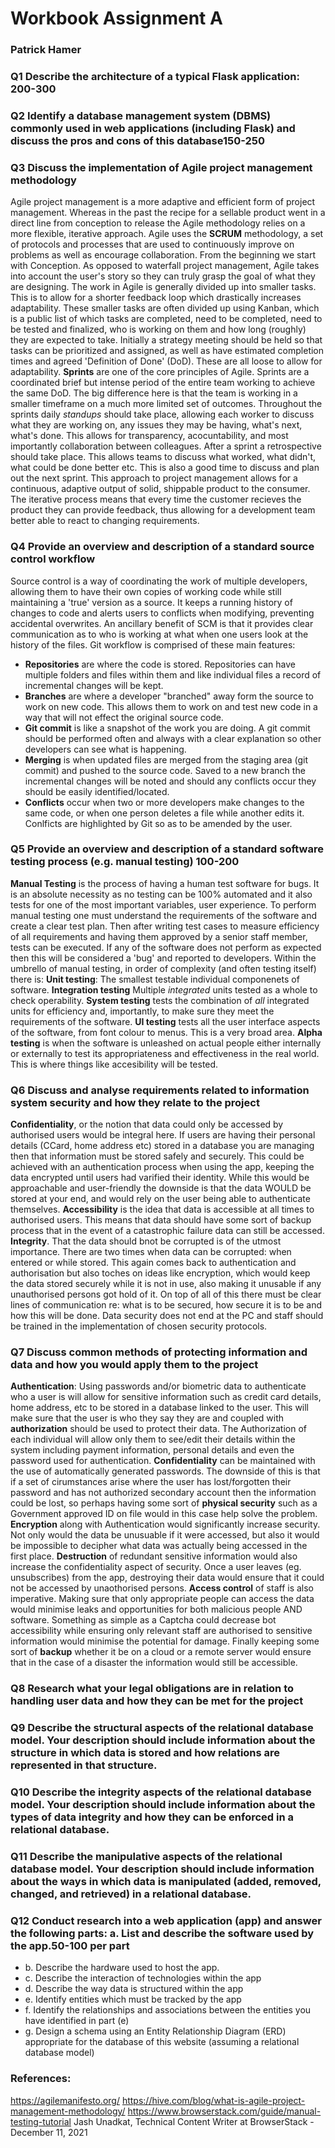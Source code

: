 # Workbook Assignment A
### Patrick Hamer

### Q1 Describe the architecture of a typical Flask application: 200-300
<!-- The architecture of a web app describes the elements that make that app work and how they interact together. In our online library we should mention how we are using the MVC pattern, and how main file, controllers, models, schemas, etc. work together to show the required information (that is stored in a database) in JSON format.
A web app has an additional view layer, so the user interacts with the app through a website that renders the information in html pages -->
### Q2 Identify a database management system (DBMS) commonly used in web applications (including Flask) and discuss the pros and cons of this database150-250

### Q3 Discuss the implementation of Agile project management methodology
Agile project management is a more adaptive and efficient form of project management. Whereas in the past the recipe for a sellable product went in a direct line from conception to release the Agile methodology relies on a more flexible, iterative approach. Agile uses the **SCRUM** methodology, a set of protocols and processes that are used to continuously improve on problems as well as encourage collaboration.
From the beginning we start with Conception. As opposed to waterfall project management, Agile takes into account the user's story so they can truly grasp the goal of what they are designing.
The work in Agile is generally divided up into smaller tasks. This is to allow for a shorter feedback loop which drastically increases adaptability. These smaller tasks are often divided up using Kanban, which is a public list of which tasks are completed, need to be completed, need to be tested and finalized, who is working on them and how long (roughly) they are expected to take.
Initially a strategy meeting should be held so that tasks can be prioritized and assigned, as well as have estimated completion times and agreed 'Definition of Done' (DoD). These are all loose to allow for adaptability.
**Sprints** are one of the core principles of Agile. Sprints are a coordinated brief but intense period of the entire team working to achieve the same DoD. The big difference here is that the team is working in a smaller timeframe on a much more limited set of outcomes. Throughout the sprints daily *standups* should take place, allowing each worker to discuss what they are working on, any issues they may be having, what's next, what's done. This allows for transparency, acocuntability, and most importantly collaboration between colleagues.
After a sprint a retrospective should take place. This allows teams to discuss what worked, what didn't, what could be done better etc. This is also a good time to discuss and plan out the next sprint.
This approach to project management allows for a continuous, adaptive output of solid, shippable product to the consumer. The iterative process means that every time the customer recieves the product they can provide feedback, thus allowing for a development team better able to react to changing requirements.

### Q4 Provide an overview and description of a standard source control workflow
Source control is a way of coordinating the work of multiple developers, allowing them to have their own copies of working code while still maintaining a 'true' version as a source. It keeps a running history of changes to code and alerts users to conflicts when modifying, preventing accidental overwrites. An ancillary benefit of SCM is that it provides clear communication as to who is working at what when one users look at the history of the files.
Git workflow is comprised of these main features:
- **Repositories** are where the code is stored. Repositories can have multiple folders and files within them and like individual files a record of incremental changes will be kept.
- **Branches** are where a developer "branched" away form the source to work on new code. This allows them to work on and test new code in a way that will not effect the original source code.
- **Git commit** is like a snapshot of the work you are doing. A git commit should be performed often and always with a clear explanation so other developers can see what is happening.
- **Merging** is when updated files are merged from the staging area (git commit) and pushed to the source code. Saved to a new branch the incremental changes will be noted and should any conflicts occur they should be easily identified/located.
- **Conflicts** occur when two or more developers make changes to the same code, or when one person deletes a file while another edits it. Conlficts are highlighted by Git so as to be amended by the user.

### Q5 Provide an overview and description of a standard software testing process (e.g. manual testing) 100-200
**Manual Testing** is the process of having a human test software for bugs. It is an absolute necessity as no testing can be 100% automated and it also tests for one of the most important variables, user experience.  To perform manual testing one must understand the requirements of the software and create a clear test plan. Then after writing test cases to measure efficiency of all requirements and having them approved by a senior staff member, tests can be executed. If any of the software does not perform as expected then this will be considered a 'bug' and reported to developers. Within the umbrello of manual testing, in order of complexity (and often testing itself) there is:
**Unit testing**: The smallest testable individual componenets of software.
**Integration testing** Multiple *integrated* units tested as a whole to check operability.
**System testing** tests the combination of *all* integrated units for efficiency and, importantly, to make sure they meet the requirements of the software.
**UI testing** tests all the user interface aspects of the software, from font colour to menus. This is a very broad area.
**Alpha testing** is when the software is unleashed on actual people either internally or externally to test its appropriateness and effectiveness in the real world. This is where things like accesibility will be tested.

### Q6 Discuss and analyse requirements related to information system security and how they relate to the project
**Confidentiality**, or the notion that data could only be accessed by authorised users would be integral here. If users are having their personal details (CCard, home address etc) stored in a database you are managing then that information must be stored safely and securely. This could be achieved with an authentication process when using the app, keeping the data encrypted until users had varified their identity. While this would be approachable and user-friendly the downside is that the data WOULD be stored at your end, and would rely on the user being able to authenticate themselves.
**Accessibility** is the idea that data is accessible at all times to authorised users. This means that data should have some sort of backup process that in the event of a catastrophic failure data can still be accessed.
**Integrity**. That the data should bnot be corrupted is of the utmost importance. There are two times when data can be corrupted: when entered or while stored. This again comes back to authentication and authorisation but also toches on ideas like encryption, which would keep the data stored securely while it is not in use, also making it unusable if any unauthorised persons got hold of it. 
On top of all of this there must be clear lines of communication re: what is to be secured, how secure it is to be and how this will be done. Data security does not end at the PC and staff should be trained in the implementation of chosen security protocols. 



### Q7 Discuss common methods of protecting information and data and how you would apply them to the project
**Authentication**:  Using passwords and/or biometric data to authenticate who a user is will allow for sensitive information such as credit card details, home address, etc to be stored in a database linked to the user. This will make sure that the user is who they say they are and coupled with **authorization** should be used to protect their data. The Authorization of each individual will allow only them to see/edit their details within the system including payment information, personal details and even the password used for authentication. **Confidentiality** can be maintained with the use of automatically generated passwords.
The downside of this is that if a set of cirumstances arise where the user has lost/forgotten their password and has not authorized secondary account then the information could be lost, so perhaps having some sort of **physical security** such as a Government approved ID on file would in this case help solve the problem.
**Encryption** along with Authentication would significantly increase security. Not only would the data be unusuable if it were accessed, but also it would be impossible to decipher what data was actually being accessed in the first place.
**Destruction** of redundant sensitive information would also increase the confidentiality aspect of security. Once a user leaves (eg. unsubscribes) from the app, destroying their data would ensure that it could not be accessed by unaothorised persons.
**Access control** of staff is also imperative. Making sure that only appropriate people can access the data would minimise leaks and opportunities for both malicious people AND software. Something as simple as a Captcha could decrease bot accessibility while ensuring only relevant staff are authorised to sensitive information would minimise the potential for damage.
Finally keeping some sort of **backup** whether it be on a cloud or a remote server would ensure that in the case of a disaster the information would still be accessible.

### Q8 Research what your legal obligations are in relation to handling user data and how they can be met for the project

### Q9 	Describe the structural aspects of the relational database model. Your description should include information about the structure in which data is stored and how relations are represented in that structure.

### Q10 Describe the integrity aspects of the relational database model. Your description should include information about the types of data integrity and how they can be enforced in a relational database.

### Q11 Describe the manipulative aspects of the relational database model. Your description should include information about the ways in which data is manipulated (added, removed, changed, and retrieved) in a relational database.

### Q12 Conduct research into a web application (app) and answer the following parts:  a. List and describe the software used by the app.50-100 per part
- b. Describe the hardware used to host the app.
- c. Describe the interaction of technologies within the app
- d. Describe the way data is structured within the app
- e. Identify entities which must be tracked by the app
- f. Identify the relationships and associations between the entities you have identified in part (e)
- g. Design a schema using an Entity Relationship Diagram (ERD) appropriate for the database of this website (assuming a relational database model)

### References:
https://agilemanifesto.org/
https://hive.com/blog/what-is-agile-project-management-methodology/
https://www.browserstack.com/guide/manual-testing-tutorial Jash Unadkat, Technical Content Writer at BrowserStack - December 11, 2021